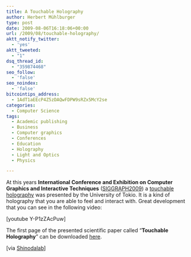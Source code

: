 ```yaml
---
title: A Touchable Holography
author: Herbert Mühlburger
type: post
date: 2009-08-06T16:18:06+00:00
url: /2009/08/touchable-holography/
aktt_notify_twitter:
  - 'yes'
aktt_tweeted:
  - "1"
dsq_thread_id:
  - "359874468"
seo_follow:
  - 'false'
seo_noindex:
  - 'false'
bitcointips_address:
  - 1AdT1aEEcP4Z5zDAQwFDPW9sRZx5McY2se
categories:
  - Computer Science
tags:
  - Academic publishing
  - Business
  - Computer graphics
  - Conferences
  - Education
  - Holography
  - Light and Optics
  - Physics

---
```

At this years **International Conference and Exhibition on Computer Graphics and Interactive Techniques** (<a title="SIGGRAPH 2009" href="http://www.siggraph.org/s2009/index.php" target="_blank">SIGGRAPH2009</a>) a <a title="Touchable Holography" href="http://www.siggraph.org/s2009/galleries_experiences/emerging_technologies/details/?type=etech&id=154" target="_blank">touchable holography</a> was presented by the University of Tokio. It is a kind of holography that you are able to feel and interact with. Great development that you can see in the following video:

[youtube Y-P1zZAcPuw]

The first page of the presented scientific paper called &#8220;**Touchable Holography**&#8221; can be downloaded <a title="Touchable Holography" href="http://www.alab.t.u-tokyo.ac.jp/~siggraph/09/TouchableHolography/SIGGRAPH09TouchableHolography.pdf" target="_blank">here</a>.

<div>
  [via <a title="Shinodalab" href="http://www.alab.t.u-tokyo.ac.jp/~siggraph/09/TouchableHolography/SIGGRAPH09-TH.html" target="_blank">Shinodalab</a>]
</div>

<div class="zemanta-pixie">
</div>